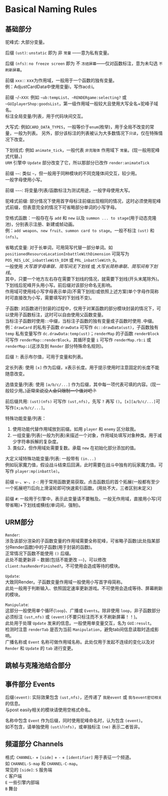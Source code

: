 # Basical Naming Rules

## 基础部分

驼峰式: 大部分变量。

后缀 `(ust)`: `unstatic` 即为 非 `常量` ——意为私有变量。

后缀 `(nfs)`: `no freeze screen` 即为 不 `冻结屏幕`——仅对函数标注，意为未勾选 `不刷新屏幕`。

前缀 `xxx:`: xxx为作用域，一般用于一个函数的独有变量。  
例：AdjustCardData中使用变量i，写作acd:i。  

前缀 `~`/`~XXX`: 例如 `~ub:tempList`、`~RENDERgame:selecting?` 或 `~GUIplayerShop:goodsList`，第一级作用域一般较大且使用大写全名+驼峰子域名。  
标注全局变量/列表，用于代码块间交互。

大写式: 例如`CARD_DATA_TYPES`，一般等价于`enum`(枚举)，用于全局不改变的常量，一般为列表。
另外，部分该标注的列表被认为大多数情况下`只读`，仅在特殊情况下改变。

下划线式: 例如 `animate_tick`，一般代表 `非克隆体` 作用域下 `常量`。(现一般用驼峰式代替。)  
`URM` 引擎中 `Update` 部分改变了它，所以那部分已改作 `render:animateTick`

前缀 `~~`: 类似 `~`，但一般用于同种模块的不同克隆体间交互，较少用。  
一般字母使用小写。

前缀 `~~~`: 将变量/列表/函数标注为测试用途，一般字母使用大写。

驼峰式前缀: 部分情况下使用首字母标注前缀出现相同的情况，这时必须使用驼峰式前缀，但表意完全的情况下可省略部分单词的小写字母。

空格式函数：一般存在与 `add` 和 `new` 以及 `summon ... to stage`(用于动态克隆池)，分别表示注册、新建或帧动画。  
例：`add weapon`、`new fruit`、`summon card to stage`。一般不标注 `(ust)` 和 `(nfs)`。

省略式变量: 对于长单词，可用简写代替一部分单词。如 `positionedResourceLocationInbattleWithDimension` 可简写为 `POS_RES_LOC_inbattleWith_DIM` 或 `PRL_inbattleWith_D`。  
一般使用 _大写首字母串联、简写间无下划线_ 或 _大写长简称串联、简写间有下划线_。  
其中，只要一个地方左右存在需要下划线的情况，就需要下划线(开头末尾除外)。  
下划线后驼峰开头用小写。前后缀对该部分命名无影响。  
作用域可使用纯小写字母表示单词(不需下划线)或依照上述方案(单个字母作简称时可直接改为小写，需要填写的下划线不变)。

子函数: 对函数进行封装的过程中，仅用于对某函数的部分模块封装的情况下，可以使用子函数标注，这时可以自由使用父函数变量。  
当标注子函数时使用`::`中缀，当标注子函数的独有变量或子函数时使用`.`中缀。  
例：`drawCard` 的私有子函数 `drawData` 可写作 `dc::drawData(ust)`，子函数独有 `temp` 私有变量写作 `dc.drawData:temp(ust)`；`renderMap` 的子函数 `renderBlock` 可写作 `renderMap::renderBlock`，其循环变量 `i` 可写作 `renderMap.rb:i` 或 `renderMap:i`(这涉及到 `Render` 部分特殊命名规则)。

后缀 `?`: 表示布尔值，可用于变量和列表。

定长列表: 使用 `[x]` 作为后缀，x表示长度。用于提示使用时注意固定的长度不能随意改变。

选值变量/列表: 使用 `[a/b/c/...]` 作为后缀，其中每一项代表可填的内容。(现一般较少用。)~~正常来说没人会只限制一个值对吧？~~

前后缀共用: `(ust)(nfs)` 可写作 `(ust,nfs)`，先写 `?` 再写 `()`。`[x][a/b/c/...]`可写作`[x;a/b/c/...]`。

特殊功能变量/列表：  
1. 使用功能代替作用域放到前缀。如用 `player` 和 `enemy` 区分敌我。  
2. 一组变量/列表(一般为列表)来描述一个对象，作用域处填写对象种类。用于减少字符串拆解的复杂度。
3. 类似2，但作用域处需要复数。承载 `new` 在初始化部分添加的值。

大定义域特殊功能变量/列表: 一般带有 `(in...)`  
例如玩家魔力值，假设战斗结束后回满，此时需要在战斗中独有的玩家魔力值。可写作 `player:mp(inbattle)`。

前缀 `u-`、`w-`、`z-`: 用于常用函数更易获取。点击函数后的首个拓展(一般都有至少一个拓展吧?)后向上滑滚轮即可快速索引函数。(用处不大，三者区别未定义)

前缀 `#`: 一般用于引擎中，表示此变量请不要触及。一般无作用域，直接用小写(可带省略)+下划线或横线(单词间，强制)。

## URM部分

`Render`:  
  涉及该部分渲染的子函数变量的作用域需要全称驼峰，可省略子函数(此处指某部分Render函数)中的子函数(用于封装的函数)。  
  正常情况下函数不能使用 `()` 后缀。  
  此处不能更新非 `~` 数据(包括不能更改 `~~`)，可以修改 `client:hasRenderFinished?`。不可使用会造成等待的模块。

`Update`:  
  大致同Render。子函数变量作用域一般使用小写首字母简称。  
  此处一般用于判断输入、依照固定速率更新游戏。不可使用会造成等待、屏幕刷新的模块。

`Manipulate`:  
  这部分一般使用单个循环(`loop`)、广播或 `Events`。除非使用 `loop`，非子函数部分必须标注 `(ust,nfs)` 或 `(event)`(不要只标注而不关不刷新屏幕！！)。  
  此处用于处理 `Update` 发来的信息。一般使用单变量交互，名为 `GUI:result`。  
  检测时注意 `renderTab` 是否为当前 `Manipulation`，避免tab间信息读取时造成影响。  
  广播名称或 `Event` 名称可做作用域名称。此处仅用于发起不连续的变化以及对 `Render` 和 `Update` 的 `tab` 进行变更。

## 跳帧与克隆池结合部分



## 事件部分 Events

后缀`(event)`: 实际效果包含 `(ust,nfs)`，还传递了 `我是event` 或 `我与event密切相关` 的信息。  
与post easily相关的模块请使用空格式命名。  

名称中包含 `Event` 作为后缀，同时使用驼峰命名时，认为包含 `(event)`。  
如不包含，请单独使用 `(ust)`/`(nfs)`，或单独标注 `(ne)` 表示二者皆非。

## 频道部分 Channels

格式: `CHANNEL-` + `[side]` + `-` + `[identifier]` 用于表征一个频道。  
如 `CHANNEL-S-map` 和 `CHANNEL-C-map`。  
常见的 `[side]`:
`S` 服务端  
`C` 客户端  
`E` 一些引擎内部端  
`B` 舞台  
